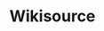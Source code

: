 ---
blog: https://blog.wikimedia.org/c/wikisource/
github: wikisource
logohandle: wikisource
sort: wikisource
title: Wikisource
twitter: wikisource
website: https://en.wikisource.org/wiki/Main_Page
wikipedia: https://en.wikipedia.org/wiki/blah
---